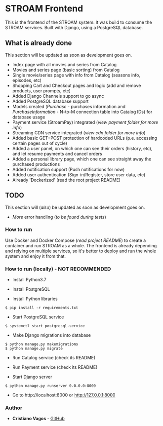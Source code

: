 # STROAM Frontend

This is the frontend of the STROAM system. It was build to consume the STROAM services.
Built with Django, using a PostgreSQL database.

## What is already done
This section will be updated as soon as development goes on.
* Index page with all movies and series from Catalog
* Movies and series page (basic sorting) from Catalog
* Single movie/series page with info from Catalog (seasons info, episodes, etc)
* Shopping Cart and Checkout pages and logic (add and remove products, user prompts, etc)
* Added Django Channels support to go async
* Added PostgreSQL database support
* Models created (_Purchase_ - purchases information and _PurchaseInformation_ - N-to-M connection table into Catalog IDs) for database usage
* Payment service (StroamPay) integrated (_view payment folder for more info_)
* Streaming CDN service integrated (_view cdn folder for more info_)
* Added basic GET+POST protection of hardcoded URLs (p.e. accessing certain pages out of cycle)
* Added a user panel, on which one can see their orders (history, etc), and let resume payments and cancel orders
* Added a personal library page, which one can see straight away the purchased productions
* Added notification support (Push notifications for now)
* Added user authentication (Sign-in/Register, store user data, etc)
* Already 'Dockerized' (read the root project README)

## TODO
This section will (_also_) be updated as soon as development goes on.
* _More_ error handling (_to be found during tests_)

### How to run

Use Docker and Docker Compose (_read project README_) to create a container and run STROAM as a whole.
The frontend is already depending and relying on multiple services, so it's better to deploy and run the whole system and enjoy it from that.

### How to run (locally) - NOT RECOMMENDED

* Install Python3.7

* Install PostgreSQL

* Install Python libraries
```
$ pip install -r requirements.txt
```

* Start PostgreSQL service
```
$ systemctl start postgresql.service
```

* Make Django migrations into database
```
$ python manage.py makemigrations
$ python manage.py migrate
```

* Run Catalog service (check its README)
* Run Payment service (check its README)

* Start Django server
```
$ python manage.py runserver 0.0.0.0:8000
```

* Go to http://localhost:8000 or http://127.0.0.1:8000

### Author
* **Cristiano Vagos** - [GitHub](https://github.com/cristianovagos)
